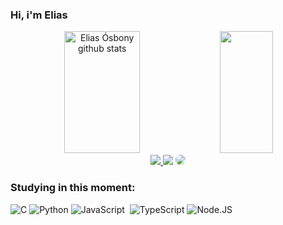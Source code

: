 ### Hi, i'm Elias

<div align="center">
   <img width="49%" height="195px" src="https://github-readme-stats.vercel.app/api?username=elia-so&show_icons=true&count_private=true&hide_border=true&title_color=ff91a4&icon_color=ff91a4&text_color=c9d1d9&bg_color=0d1117" alt="Elias Ósbony github stats"/>
   <img width="41%" height="195px" src="https://github-readme-stats.vercel.app/api/top-langs/?username=elia-so&layout=compact&hide_border=true&title_color=ff91a4&text_color=ff91a4&bg_color=0d1117"/>
</div>

<div align="center"> 
<a href="https://instagram.com/eliaaaso" target="_blank"><img src="https://img.shields.io/badge/-Instagram-%23E4405F?style=for-the-badge&logo=instagram&logoColor=white"</a>
<a href = "mailto:eliasosbony0803@gmail.com"> <img src="https://img.shields.io/badge/-Gmail-%23333?style=for-the-badge&logo=gmail&logoColor=white" target="_blank"></a>
<a href="https://www.linkedin.com/in/eliaaso/" target="_blank"><img src="https://img.shields.io/badge/-LinkedIn-%230077B5?style=for-the-badge&logo=linkedin&logoColor=white" style="border-radius: 30px" target="_blank"></a> 
 </div>


### Studying in this moment:
![C](https://img.shields.io/badge/language-0D1117?style=for-the-badge&logo=C&logoColor=blue)
![Python](https://img.shields.io/badge/Python-0D1117?style=for-the-badge&logo=Python&logoColor=yellow)
![JavaScript](https://img.shields.io/badge/-JavaScript-0D1117?style=for-the-badge&logo=javascript&labelColor=0D1117&textColor=0D1117)&nbsp;
![TypeScript](https://img.shields.io/badge/TypeScript-0D1117?style=for-the-badge&logo=TypeScript&logoColor=blue)
![Node.JS](https://img.shields.io/badge/-Node.JS-0D1117?style=for-the-badge&logo=node.js&labelColor=0D1117&textColor=0D1117)&nbsp;
<!--
**elia-so/elia-so** is a ✨ _special_ ✨ repository because its `README.md` (this file) appears on your GitHub profile.

Here are some ideas to get you started:

- 🔭 I’m currently working on ...
- 🌱 I’m currently learning ...
- 👯 I’m looking to collaborate on ...
- 🤔 I’m looking for help with ...
- 💬 Ask me about ...
- 📫 How to reach me: ...
- 😄 Pronouns: ...
- ⚡ Fun fact: ...
-->
